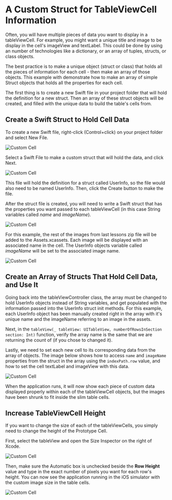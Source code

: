 # A Custom Struct for TableViewCell Information

Often, you will have multiple pieces of data you want to display in a tableViewCell.  For example, you might want a unique title and image to be display in the cell's imageView and textLabel.  This could be done by using an number of technologies like a dictionary, or an array of tuples, structs, or class objects.  

The best practice is to make a unique object (struct or class) that holds all the pieces of information for each cell - then make an array of those objects.  This example with demonstrate how to make an array of simple Struct objects that holds all the properties for each cell.

The first thing is to create a new Swift file in your project folder that will hold the definition for a new struct.  Then an array of these struct objects will be created, and filled with the unique data to build the table's cells from.

## Create a Swift Struct to Hold Cell Data

To create a new Swift file, right-click (Control+click) on your project folder and select New File.

![Custom Cell](/F2020/assets/img/CustomizeCell_1.png)

Select a Swift File to make a custom struct that will hold the data, and click Next.

![Custom Cell](/F2020/assets/img/CustomizeCell_2.png)

This file will hold the definition for a struct called UserInfo, so the file would also need to be named UserInfo.  Then, click the Create button to make the file.

After the struct file is created, you will need to write a Swift struct that has the properties you want passed to each tableViewCell (in this case String variables called _name_ and _imageName_).

![Custom Cell](/F2020/assets/img/CustomizeCell_3.png)

For this example, the rest of the images from last lessons zip file will be added to the Assets.xcassets.  Each image will be displayed with an associated name in the cell.  The UserInfo objects variable called _imageName_ will be set to the associated image name.

![Custom Cell](/F2020/assets/img/CustomizeCell_4.png)

## Create an Array of Structs That Hold Cell Data, and Use It

Going back into the tableViewController class, the array must be changed to hold UserInfo objects instead of String variables, and get populated with the information passed into the UserInfo struct init methods.  For this example, each UserInfo object has been manually created right in the array with it's unique name and the imageName referring to an image in the assets.

Next, in the `tableView(_ tableView: UITableView, numberOfRowsInSection section: Int)` function, verify the array name is the same that we are returning the count of (if you chose to changed it).

Lastly, we need to set each new cell to its corresponding data from the array of objects.  The image below shows how to access `name` and `imageName` properties from the struct in the array using the `indexPath.row` value, and how to set the cell textLabel and imageView with this data.

![Custom Cell](/F2020/assets/img/CustomizeCell_5.png)

When the application runs, it will now show each piece of custom data displayed properly within each of the tableViewCell objects, but the images have been shrunk to fit inside the slim table cells.  

## Increase TableViewCell Height

If you want to change the size of each of the tableViewCells, you simply need to change the height of the Prototype Cell.

First, select the tableView and open the Size Inspector on the right of Xcode.

![Custom Cell](/F2020/assets/img/CustomizeCell_6.png)

Then, make sure the Automatic box is unchecked beside the **Row Height** value and type in the exact number of pixels you want for each row's height. You can now see the application running in the iOS simulator with the custom image size in the table cells.

![Custom Cell](/F2020/assets/img/CustomizeCell_7.png)
